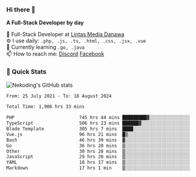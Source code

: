 ### Hi there 👋

**A Full-Stack Developer by day**

🔭 Full-Stack Developer at [Lintas Media Danawa](https://www.lintasmediadanawa.com/)  
⚙️ I use daily: `.php, .js, .ts, .html, .css, .jsx, .vue`  
🌱 Currently learning `.go, .java`  
📫 How to reach me: [Discord](https://discordapp.com/users/984448732999327766)  [Facebook](https://fb.me/tyvandi)  

### 🚀 Quick Stats  

![Nekoding's GitHub stats](https://github-readme-stats.vercel.app/api?username=nekoding&show_icons=true)

<!--START_SECTION:waka-->

```txt
From: 25 July 2021 - To: 18 August 2024

Total Time: 1,906 hrs 33 mins

PHP                        745 hrs 44 mins █████████▓░░░░░░░░░░░░░░░   38.50 %
TypeScript                 506 hrs 23 mins ██████▓░░░░░░░░░░░░░░░░░░   26.14 %
Blade Template             305 hrs 7 mins  ████░░░░░░░░░░░░░░░░░░░░░   15.75 %
Vue.js                     96 hrs 21 mins  █▒░░░░░░░░░░░░░░░░░░░░░░░   04.97 %
Bash                       46 hrs 39 mins  ▓░░░░░░░░░░░░░░░░░░░░░░░░   02.41 %
Go                         36 hrs 20 mins  ▒░░░░░░░░░░░░░░░░░░░░░░░░   01.88 %
Other                      30 hrs 28 mins  ▒░░░░░░░░░░░░░░░░░░░░░░░░   01.57 %
JavaScript                 29 hrs 20 mins  ▒░░░░░░░░░░░░░░░░░░░░░░░░   01.51 %
YAML                       18 hrs 17 mins  ▒░░░░░░░░░░░░░░░░░░░░░░░░   00.94 %
Markdown                   17 hrs 1 min    ▒░░░░░░░░░░░░░░░░░░░░░░░░   00.88 %
```

<!--END_SECTION:waka-->

<!--
**nekoding/nekoding** is a ✨ _special_ ✨ repository because its `README.md` (this file) appears on your GitHub profile.

Here are some ideas to get you started:

- 🔭 I’m currently working on ...
- 🌱 I’m currently learning ...
- 👯 I’m looking to collaborate on ...
- 🤔 I’m looking for help with ...
- 💬 Ask me about ...
- 📫 How to reach me: ...
- 😄 Pronouns: ...
- ⚡ Fun fact: ...
-->

